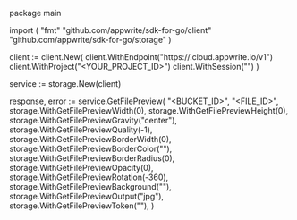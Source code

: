 package main

import (
    "fmt"
    "github.com/appwrite/sdk-for-go/client"
    "github.com/appwrite/sdk-for-go/storage"
)

client := client.New(
    client.WithEndpoint("https://<REGION>.cloud.appwrite.io/v1")
    client.WithProject("<YOUR_PROJECT_ID>")
    client.WithSession("")
)

service := storage.New(client)

response, error := service.GetFilePreview(
    "<BUCKET_ID>",
    "<FILE_ID>",
    storage.WithGetFilePreviewWidth(0),
    storage.WithGetFilePreviewHeight(0),
    storage.WithGetFilePreviewGravity("center"),
    storage.WithGetFilePreviewQuality(-1),
    storage.WithGetFilePreviewBorderWidth(0),
    storage.WithGetFilePreviewBorderColor(""),
    storage.WithGetFilePreviewBorderRadius(0),
    storage.WithGetFilePreviewOpacity(0),
    storage.WithGetFilePreviewRotation(-360),
    storage.WithGetFilePreviewBackground(""),
    storage.WithGetFilePreviewOutput("jpg"),
    storage.WithGetFilePreviewToken("<TOKEN>"),
)
